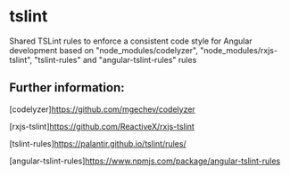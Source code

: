 # tslint

Shared TSLint rules to enforce a consistent code style for Angular development based on "node_modules/codelyzer", "node_modules/rxjs-tslint", "tslint-rules" and "angular-tslint-rules" rules

## Further information:<br>
[codelyzer]https://github.com/mgechev/codelyzer

[rxjs-tslint]https://github.com/ReactiveX/rxjs-tslint

[tslint-rules]https://palantir.github.io/tslint/rules/

[angular-tslint-rules]https://www.npmjs.com/package/angular-tslint-rules
